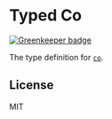 # Typed Co

[![Greenkeeper badge](https://badges.greenkeeper.io/types/npm-co.svg)](https://greenkeeper.io/)

The type definition for [`co`](https://github.com/tj/co).

## License

MIT
